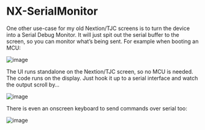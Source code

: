 # NX-SerialMonitor

One other use-case for my old Nextion/TJC screens is to turn the device into a Serial Debug Monitor. It will just spit out the serial buffer to the screen, so you can monitor what’s being sent. For example when booting an MCU:

![image](https://user-images.githubusercontent.com/15969459/129595669-4ffef612-2fe3-4f6a-98ad-65af9ee35b10.png)

The UI runs standalone on the Nextion/TJC screen, so no MCU is needed. The code runs on the display. Just hook it up to a serial interface and watch the output scroll by…

![image](https://user-images.githubusercontent.com/15969459/129596329-1c30a531-4925-43a9-909f-0784145cffe2.png)

There is even an onscreen keyboard to send commands over serial too:

![image](https://user-images.githubusercontent.com/15969459/129596707-63f68c13-2eb7-42b0-8559-687c12989471.png)
